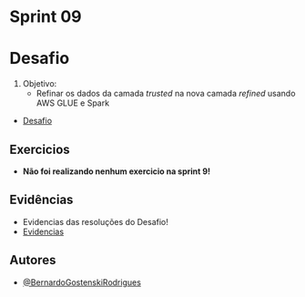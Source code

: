 # **Sprint 09**

# **Desafio**
1. Objetivo: 
    - Refinar os dados da camada *trusted* na nova camada *refined* usando AWS GLUE e Spark 
- [Desafio](Desafio/README.md)

## **Exercicios**
- **Não foi realizando nenhum exercicio na sprint 9!**

## **Evidências**
- Evidencias das resoluções do Desafio!
- [Evidencias](evidencias/README.md)

## **Autores**
- [@BernardoGostenskiRodrigues](https://github.com/RodriguesBernardo)


